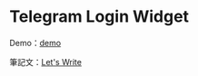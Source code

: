 # Telegram Login Widget

Demo：[demo](https://letswritetw.github.io/letswrite-telegram-login/)

筆記文：[Let's Write](https://www.letswrite.tw/telegram-login/)
